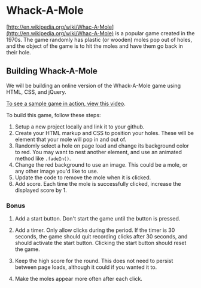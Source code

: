 # Whack-A-Mole

[http://en.wikipedia.org/wiki/Whac-A-Mole](http://en.wikipedia.org/wiki/Whac-A-Mole) is a popular game created in the 1970s.  The game randomly has plastic (or wooden) moles pop out of holes, and the object of the game is to hit the moles and have them go back in their hole.

## Building Whack-A-Mole

We will be building an online version of the Whack-A-Mole game using HTML, CSS, and jQuery.

[To see a sample game in action, view this video](https://www.youtube.com/watch?v=IlQs7uzULs0).

To build this game, follow these steps:

1. Setup a new project locally and link it to your github.
1. Create your HTML markup and CSS to position your holes.  These will be element that your mole will pop in and out of.
1. Randomly select a hole on page load and change its background color to red. You may want to nest another element, and use an animated method like `.fadeIn()`.
1. Change the red background to use an image.  This could be a mole, or any other image you'd like to use.
1. Update the code to remove the mole when it is clicked.
1. Add score.  Each time the mole is successfully clicked, increase the displayed score by 1.

### Bonus

1. Add a start button.  Don't start the game until the button is pressed.

1. Add a timer. Only allow clicks during the period.  If the timer is 30 seconds, the game should quit recording clicks after 30 seconds, and should activate the start button.  Clicking the start button should reset the game.

1. Keep the high score for the round.  This does not need to persist between page loads, although it could if you wanted it to.

1. Make the moles appear more often after each click.
